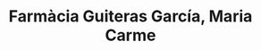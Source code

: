 ---
title: "Farmàcia Guiteras García, Maria Carme"
url: /martorell/farmacia-guiteras-garcia-maria-carme/
shop: farmacia
---